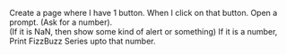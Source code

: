 Create a page where I have 1 button. When I click on that button. Open a prompt. (Ask for a number).  
(If it is NaN, then show some kind of alert or something) If it is a number, Print FizzBuzz Series upto that number.  